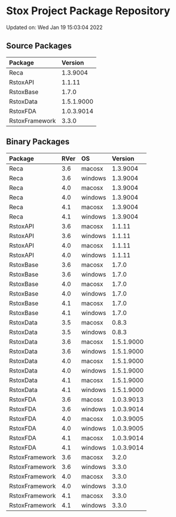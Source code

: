 # Stox Project Package Repository


Updated on: Wed Jan 19 15:03:04 2022
## Source Packages

|Package        |Version    |
|:--------------|:----------|
|Reca           |1.3.9004   |
|RstoxAPI       |1.1.11     |
|RstoxBase      |1.7.0      |
|RstoxData      |1.5.1.9000 |
|RstoxFDA       |1.0.3.9014 |
|RstoxFramework |3.3.0      |

## Binary Packages

|Package        |RVer |OS      |Version    |
|:--------------|:----|:-------|:----------|
|Reca           |3.6  |macosx  |1.3.9004   |
|Reca           |3.6  |windows |1.3.9004   |
|Reca           |4.0  |macosx  |1.3.9004   |
|Reca           |4.0  |windows |1.3.9004   |
|Reca           |4.1  |macosx  |1.3.9004   |
|Reca           |4.1  |windows |1.3.9004   |
|RstoxAPI       |3.6  |macosx  |1.1.11     |
|RstoxAPI       |3.6  |windows |1.1.11     |
|RstoxAPI       |4.0  |macosx  |1.1.11     |
|RstoxAPI       |4.0  |windows |1.1.11     |
|RstoxBase      |3.6  |macosx  |1.7.0      |
|RstoxBase      |3.6  |windows |1.7.0      |
|RstoxBase      |4.0  |macosx  |1.7.0      |
|RstoxBase      |4.0  |windows |1.7.0      |
|RstoxBase      |4.1  |macosx  |1.7.0      |
|RstoxBase      |4.1  |windows |1.7.0      |
|RstoxData      |3.5  |macosx  |0.8.3      |
|RstoxData      |3.5  |windows |0.8.3      |
|RstoxData      |3.6  |macosx  |1.5.1.9000 |
|RstoxData      |3.6  |windows |1.5.1.9000 |
|RstoxData      |4.0  |macosx  |1.5.1.9000 |
|RstoxData      |4.0  |windows |1.5.1.9000 |
|RstoxData      |4.1  |macosx  |1.5.1.9000 |
|RstoxData      |4.1  |windows |1.5.1.9000 |
|RstoxFDA       |3.6  |macosx  |1.0.3.9013 |
|RstoxFDA       |3.6  |windows |1.0.3.9014 |
|RstoxFDA       |4.0  |macosx  |1.0.3.9005 |
|RstoxFDA       |4.0  |windows |1.0.3.9005 |
|RstoxFDA       |4.1  |macosx  |1.0.3.9014 |
|RstoxFDA       |4.1  |windows |1.0.3.9014 |
|RstoxFramework |3.6  |macosx  |3.2.0      |
|RstoxFramework |3.6  |windows |3.3.0      |
|RstoxFramework |4.0  |macosx  |3.3.0      |
|RstoxFramework |4.0  |windows |3.3.0      |
|RstoxFramework |4.1  |macosx  |3.3.0      |
|RstoxFramework |4.1  |windows |3.3.0      |
